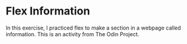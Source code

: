 # Flex Information
In this exercise, I practiced flex to make a section in a webpage called information. This is an activity from The Odin Project.